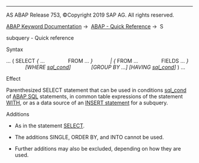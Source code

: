   

* * *

AS ABAP Release 753, ©Copyright 2019 SAP AG. All rights reserved.

[ABAP Keyword Documentation](javascript:call_link\('abenabap.htm'\)) →  [ABAP - Quick Reference](javascript:call_link\('abenabap_shortref.htm'\)) →  S

subquery - Quick reference

Syntax

... ( SELECT *{* ...
               FROM ... *}*
           *|* *{* FROM ...
               FIELDS ... *}*
             *\[*WHERE [sql\_cond](javascript:call_link\('abensql_cond_shortref.htm'\))*\]*
             *\[*GROUP BY ...*\]* *\[*HAVING [sql\_cond](javascript:call_link\('abensql_cond_shortref.htm'\))*\]* ) ...

Effect

Parenthesized SELECT statement that can be used in conditions [sql\_cond](javascript:call_link\('abensql_cond_shortref.htm'\)) of [ABAP SQL](javascript:call_link\('abenopen_sql_glosry.htm'\) "Glossary Entry") statements, in common table expressions of the statement [WITH](javascript:call_link\('abapwith_shortref.htm'\)), or as a data source of an [INSERT statement](javascript:call_link\('abapinsert_dbtab_shortref.htm'\)) for a subquery.

Additions

-   As in the statement [SELECT](javascript:call_link\('abapselect_shortref.htm'\)).
    
-   The additions SINGLE, ORDER BY, and INTO cannot be used.
    
-   Further additions may also be excluded, depending on how they are used.